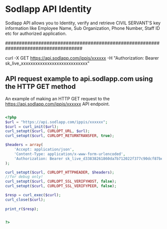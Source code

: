 # Sodlapp API Identity

Sodlapp API allows you to Identity, verify and retrieve CIVIL SERVANT'S key information like Employee Name, Sub Organization, Phone Number, Staff ID etc for authorized application.

####################################################################################
 
curl -X GET https://api.sodlapp.com/ippis/xxxxxx -H 
"Authorization: Bearer sk_live_xxxxxxxxxxxxxxxxxxxxxxxxxxxx" 


## API request example to api.sodlapp.com using the HTTP GET method

An example of making an HTTP GET request to the 
https://api.sodlapp.com/ippis/xxxxxx API endpoint.

``` php

<?php  
$url = "https://api.sodlapp.com/ippis/xxxxxx";
$curl = curl_init($url);
curl_setopt($curl, CURLOPT_URL, $url);
curl_setopt($curl, CURLOPT_RETURNTRANSFER, true);

$headers = array(
    'Accept: application/json',
    'Content-Type: application/x-www-form-urlencoded',
    'Authorization: Bearer sk_live_d33838261860da7b712022f377c90dcf87be1bfb',
);

curl_setopt($curl, CURLOPT_HTTPHEADER, $headers);
//for debug only!
curl_setopt($curl, CURLOPT_SSL_VERIFYHOST, false);
curl_setopt($curl, CURLOPT_SSL_VERIFYPEER, false);

$resp = curl_exec($curl);
curl_close($curl);
 
print_r($resp);


?>

						
